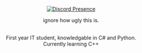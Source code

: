 <div align=center>
  
  [![Discord Presence](https://lanyard.cnrad.dev/api/1088407097055641620)](https://discord.com/users/1088407097055641620)
 
  <p>ignore how ugly this is.</p><br>
  First year IT student, knowledgable in C# and Python. <br>
  Currently learning C++
</div>
